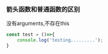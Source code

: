 ### 箭头函数和普通函数的区别
没有arguments,不存在this
```js
const test = ()=>{
    console.log('testing.........');
}
```